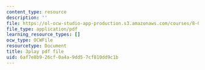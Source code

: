 ```yaml
---
content_type: resource
description: ''
file: https://ol-ocw-studio-app-production.s3.amazonaws.com/courses/8-01sc-classical-mechanics-fall-2016/6af7e8b926cf0a4a9dd57cf810dd9c1b_2oK7Eb0YZ9U.pdf
file_type: application/pdf
learning_resource_types: []
ocw_type: OCWFile
resourcetype: Document
title: 3play pdf file
uid: 6af7e8b9-26cf-0a4a-9dd5-7cf810dd9c1b
---
```

